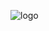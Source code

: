 ![logo](https://github.com/NerdCodex/esp32-mws/assets/81899310/820cf4c9-2871-4c83-b78f-dc935618befa)
